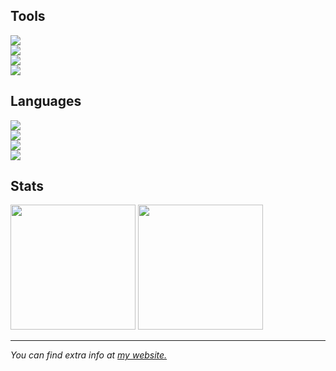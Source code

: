 <h2>Tools</h2>

<a href="https://windows.com"><img src="https://shields.io/static/v1?label=windows%2010&message=stable&labelColor=272727&color=0078D6&style=for-the-badge&logo=windows"></a><br>
<a href="https://vscodium"><img src="https://shields.io/static/v1?label=vscodium&message=stable&labelColor=272727&color=007ACC&style=for-the-badge&logo=visualstudiocode"></a><br>
<a href="https://firefox.com"><img src="https://shields.io/static/v1?label=firefox&message=stable&labelColor=272727&color=ee8424&style=for-the-badge&logo=firefoxbrowser"></a><br>
<a href="https://github.com"><img src="https://shields.io/static/v1?label=github&message=akisblack&labelColor=272727&color=181717&style=for-the-badge&logo=github"></a>

<h2>Languages</h2>

<a href="https://https://html.spec.whatwg.org"><img src="https://shields.io/static/v1?label=html&message=5&labelColor=272727&color=F06529&style=for-the-badge&logo=html5"></a><br>
<a href="https://https://www.w3.org/TR/CSS/#css"><img src="https://shields.io/static/v1?label=css&message=3&labelColor=272727&color=2965f1&style=for-the-badge&logo=css3"></a><br>
<a href="https://svelte.dev"><img src="https://shields.io/static/v1?label=svelte&message=3&labelColor=272727&color=FF3E00&style=for-the-badge&logo=svelte"></a><br>
<a href="https://daringfireball.net/projects/markdown"><img src="https://shields.io/static/v1?label=markdown&message=1&labelColor=272727&color=FFF&style=for-the-badge&logo=markdown"></a>

<h2>Stats</h2>

<a href="https://github.com/akisblack/akisblack"><img src="https://github-readme-stats.vercel.app/api?username=akisblack&count_private=true&show_icons=true&theme=dark" height="200px"></a>
<a href="https://github.com/akisblack/akisblack"><img src="https://github-readme-stats.vercel.app/api/top-langs/?username=akisblack&layout=compact&langs_count=10&theme=dark" height="200px"></a>

<hr>

<i>You can find extra info at <a href="https://akisblack.github.io">my website.</a></i>
